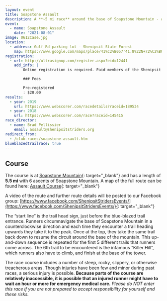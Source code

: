 ```yaml
---
layout: event
title: Soapstone Assault
description: A **~5 mi race** around the base of Soapstone Mountain - a supercharged hill workout where runners climb the mountain a total of 6 times
event: 
  - name: Soapstone Assault
    date: "2021-08-01"
image: 0612Case.jpg
location: 
  - address: Gulf Rd parking lot - Shenipsit State Forest
    map: https://www.google.com/maps/place/41%C2%B057'41.8%22N+72%C2%B024'30.9%22W/@41.961598,-72.408573,11z/data=!4m2!3m1!1s0x0:0x0?hl=en
registration: 
  - url: http://ultrasignup.com/register.aspx?eid=12441
    add_info: |
        Online registration is required. Paid members of the Shenipsit Striders will receive a discount code which must be entered during registration. Registration will close at midnight on July 31.

        ### Fees

        Pre-registered
        : $20.00 
results: 
  - year: 2019
    url: https://www.webscorer.com/racedetails?raceid=189534
  - year: 2018
    url: https://www.webscorer.com/race?raceid=145415
race_director: 
  - name: Brad Pellissier
    email: assault@shenipsitstriders.org
redirect_from:
  - /club-races/soapstone-assault.htm
blueblazedtrailrace: true
---
```


## Course
The course is at [Soapstone Mountain](http://www.ct.gov/deep/shenipsit){: target="_blank"} and has a length of **5.5 mi** with 6 ascents of Soapstone Mountain. A map of the full route can be found here: [Assault Course](https://www.alltrails.com/trail/us/connecticut/soapstone-mountain-assault-course?u=i){: target="_blank"}

A video of the route and further route details will be posted to our Facebook group: [https://www.facebook.com/ShenipsitStridersEvents/](https://www.facebook.com/ShenipsitStridersEvents/){: target="_blank"}

The “start line” is the trail head sign, just before the blue-blazed trail entrance. Runners circumnavigate the base of Soapstone Mountain in a counterclockwise direction and each time they encounter a trail heading upwards they take it to the peak. Once at the top, they take the same trail back down to resume the circuit around the base of the mountain. This up-and-down sequence is repeated for the first 5 different trails that runners come across. The 6th trail to be encountered is the infamous &#8220;Killer Hill&#8221;, which runners also have to climb, and finish at the base of the tower.

The race course includes a number of steep, rocky, slippery, or otherwise treacherous areas. Though injuries have been few and minor during past races, a serious injury is possible. **Because parts of the course are relatively inaccessible, it is possible that an injured runner might have to wait an hour or more for emergency medical care.** *Please do NOT enter this race if you are not prepared to accept responsibility for yourself and these risks.*
